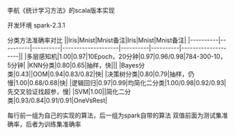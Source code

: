 李航《统计学习方法》的scala版本实现

开发环境
spark-2.3.1

分类方法准确率对比
||Iris|Mnist|Mnist备注|Iris|Mnist|Mnist备注|
|----------|----------|----------|--------------------|----------|----------|--------------------||
|多层感知机|1.00|0.97|10Epoch，20分钟|0.97|0.96/0.98|784-300-10，5分钟|
|KNN分类|0.80|0.65|抽样，快|||
|Bayes分类|0.43||OOM|0.94|0.83/0.82|快|
|决策树分类|0.80|0.79|抽样，仍慢|1.00|0.68/0.68|快|
|逻辑回归|0.97|0.99|均简化二分类|1.00/0.98|0.92/0.93|先交叉验证找超参，慢|
|SVM|1.00||简化二分类|0.93/0.84|0.91/0.91|OneVsRest|

每行前一组为自己的实现的算法，后一组为spark自带的算法
双值前面为测试集准确率，后者为训练集准确率
